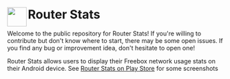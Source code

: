 # <img src="/freeboxStats/src/main/res/drawable-mdpi/ic_launcher.png" align="left" width="45" />Router Stats

Welcome to the public repository for Router Stats! If you're willing to contribute but don't know
where to start, there may be some open issues. If you find any bug or improvement idea, don't hesitate to open one!

Router Stats allows users to display their Freebox network usage stats on their Android device. See
[Router Stats on Play Store](https://play.google.com/store/apps/details?id=com.chteuchteu.freeboxstats) for some screenshots
